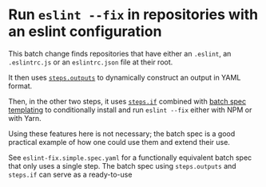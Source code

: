 # Run `eslint --fix` in repositories with an eslint configuration

This batch change finds repositories that have either an `.eslint`, an
`.eslintrc.js` or an `eslintrc.json` file at their root.

It then uses
[`steps.outputs`](https://docs.sourcegraph.com/batch_changes/references/batch_spec_yaml_reference#steps-outputs)
to dynamically construct an output in YAML format.

Then, in the other two steps, it uses
[`steps.if`](https://docs.sourcegraph.com/batch_changes/references/batch_spec_yaml_reference#steps-if)
combined with [batch spec
templating](https://docs.sourcegraph.com/batch_changes/references/batch_spec_templating)
to conditionally install and run `eslint --fix` either with NPM or with Yarn.

Using these features here is not necessary; the batch spec is a good practical
example of how one could use them and extend their use.

See `eslint-fix.simple.spec.yaml` for a functionally equivalent batch spec that
only uses a single step. The batch spec using `steps.outputs` and `steps.if` can
serve as a ready-to-use

